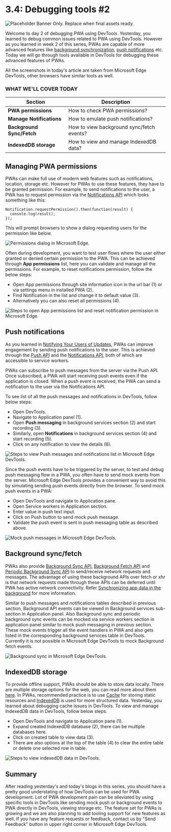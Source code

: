 # 3.4: Debugging tools #2

![Placeholder Banner Only. Replace when final assets ready.](_media/week3-placeholder.jpg)

Welcome to day 2 of debugging PWA using DevTools. Yesterday, you learned to debug common issues related to PWA using DevTools. However as you learned in week 2 of this series, PWAs are capable of more advanced features like [background synchronization](../advanced-capabilities/06.md), [push notifications](../advanced-capabilities/07.md) etc. Today we will go through tools available in DevTools for debugging these advanced features of PWAs.

All the screenshots in today's article are taken from Microsoft Edge DevTools, other browsers have similar tools as well.
### WHAT WE'LL COVER TODAY

| Section | Description |
| ------- | ----------- |
| **PWA permissions** | How to check PWA permissions? |
| **Manage Notifications** | How to emulate push notifications? |
| **Background Sync/Fetch** | How to view background sync/fetch events? |
| **IndexedDB storage** | How to view and manage IndexedDB data? |

## Managing PWA permissions
PWAs can make full use of modern web features such as notifications, location, storage etc. However for PWAs to use these features, they have to be granted permission. For example, to send notifications to the user, a PWA has to request permission via the [Notifications API](https://developer.mozilla.org/en-US/docs/Web/API/Notifications_API) which looks something like this:

```
Notification.requestPermission().then(function(result) {
  console.log(result);
});
```

This will prompt browsers to show a dialog requesting users for the permission like below.

![Permissions dialog in Microsoft Edge.](_media/day-04-permission-dialog.png)

Often during development, you want to test user flows where the user either granted or denied certain permission to the PWA.  This can be achieved through **App permissions** list, here you can validate and manage all the permissions. For example, to reset notifications permission, follow the below steps:

  - Open App permissions through site information icon in the url bar (1) or via settings menu in installed PWA (2).
  - Find Notification in the list and change it to default value (3).
  - Alternatively you can also reset all permissions (4).

![Steps to open App permissions list and reset notification permission in Microsoft Edge.](_media/day-04-all-permission.png)

## Push notifications
As you learned in [Notifying Your Users of Updates](../advanced-capabilities/07.md), PWAs can improve engagement by sending push notifications to the user. This is achieved through the [Push API](https://developer.mozilla.org/en-US/docs/Web/API/Push_API) and the [Notifications API](https://developer.mozilla.org/en-US/docs/Web/API/Notifications_API), both of which are accessible to service workers.

PWAs can subscribe to push messages from the server via the Push API. Once subscribed, a PWA will start receiving push events even if the application is closed. When a push event is received, the PWA can send a notification to the user via the Notifications API.

To see list of all the push messages and notifications in DevTools, follow below steps:
  - Open DevTools.
  - Navigate to Application panel (1).
  - Open **Push messaging** in background services section (2) and start recording (3).
  - Similarly, open **Notifications** in background services section (4) and start recording (5).
  - Click on any notification to view the details (6). 

![Steps to view Push messages and notifications list in Microsoft Edge DevTools.](_media/day-04-notifications-table.png)

Since the push events have to be triggered by the server, to test and debug push messaging flow in a PWA, you often have to send mock events from the server. Microsoft Edge DevTools provides a convenient way to avoid this by simulating sending push events directly from the browser. To send mock push events in a PWA:
  - Open DevTools and navigate to Application pane.
  - Open Service workers in Application section.
  - Enter value in push text input.
  - Click on Push button to send mock push message.
  - Validate the push event is sent in push messaging table as described above.

![Mock push messages in Microsoft Edge DevTools.](_media/day-04-push-messages-mock.png)

## Background sync/fetch
PWAs also provide [Background Sync API](https://developer.mozilla.org/en-US/docs/Web/API/Background_Synchronization_API), [Background Fetch API](https://developer.mozilla.org/en-US/docs/Web/API/Background_Fetch_API) and [Periodic Background Sync API](https://developer.mozilla.org/en-US/docs/Web/API/Web_Periodic_Background_Synchronization_API) to send/receive network requests and messages. The advantage of using these background APIs over fetch or xhr is that network requests made through these APIs can be deferred until PWA has active network connectivity. Refer [Synchronizing app data in the background](../advanced-capabilities/06.md) for more information.

Similar to push messages and notifications tables described in previous section, Background API events can be viewed in Background services sub-section in Application panel. Also Background sync and periodic background sync events can be mocked via service workers section in application panel similar to mock push messaging in previous section. These mock events trigger all the event handlers in PWA and also gets listed in the corresponding background services table in DevTools. Currently it is not possible in Microsoft Edge DevTools to mock Background fetch events.

![Background sync in Microsoft Edge DevTools.](_media/day-04-background-services.png)

## IndexedDB storage
To provide offline support, PWAs should be able to store data locally. There are multiple storage options for the web, you can read more about them [here](../core-capabilities/05.md). In PWAs, recommended practice is to use [Cache](https://developer.mozilla.org/en-US/docs/Web/API/CacheStorage) for storing static resources and [IndexedDB](https://developer.mozilla.org/en-US/docs/Web/API/IndexedDB_API) is used for more structured data. Yesterday, you learned about debugging cache issues in DevTools. To view and manage IndexedDB data in DevTools, follow below steps.
  - Open DevTools and navigate to Application pane (1).
  - Expand created IndexedDB database (2), there can be multiple databases here.
  - Click on created table to view data (3).
  - There are also options at the top of the table (4) to clear the entire table or delete one selected row in table.

![Steps to view indexedDB data in DevTools.](_media/day-04-indexeddb.png)

## Summary
After reading yesterday's and today's blogs in this series, you should have a pretty good understating of how DevTools can be used for PWA development. Lot of PWA development pain can be alleviated by using specific tools in DevTools like sending mock push or background events to PWA directly in DevTools, viewing storage etc. The feature set for PWAs is growing and we are also planning to add tooling support for new features as well. If you have any feature requests or feedback, contact us by "Send Feedback" button in upper right corner in Microsoft Edge DevTools.
